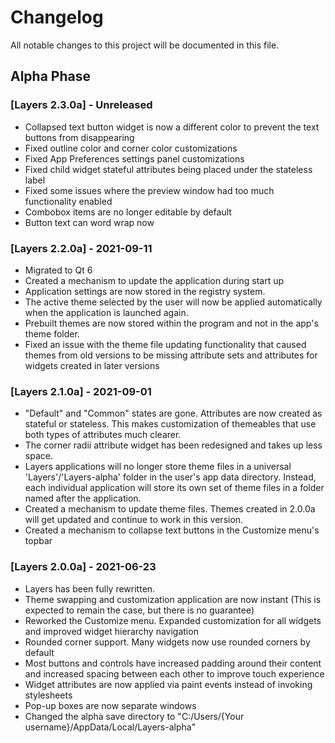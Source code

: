 # Changelog
All notable changes to this project will be documented in this file.

## Alpha Phase

### [Layers 2.3.0a] - Unreleased
- Collapsed text button widget is now a different color to prevent the text buttons from disappearing 
- Fixed outline color and corner color customizations
- Fixed App Preferences settings panel customizations
- Fixed child widget stateful attributes being placed under the stateless label
- Fixed some issues where the preview window had too much functionality enabled
- Combobox items are no longer editable by default
- Button text can word wrap now

### [Layers 2.2.0a] - 2021-09-11
- Migrated to Qt 6
- Created a mechanism to update the application during start up
- Application settings are now stored in the registry system.
- The active theme selected by the user will now be applied automatically when the application is launched again.
- Prebuilt themes are now stored within the program and not in the app's theme folder.
- Fixed an issue with the theme file updating functionality that caused themes from old versions to be missing attribute sets and attributes for widgets created in later versions

### [Layers 2.1.0a] - 2021-09-01
- "Default" and "Common" states are gone. Attributes are now created as stateful or stateless. This makes customization of themeables that use both types of attributes much clearer.
- The corner radii attribute widget has been redesigned and takes up less space.
- Layers applications will no longer store theme files in a universal 'Layers'/'Layers-alpha' folder in the user's app data directory. Instead, each individual application will store its own set of theme files in a folder named after the application.
- Created a mechanism to update theme files. Themes created in 2.0.0a will get updated and continue to work in this version.
- Created a mechanism to collapse text buttons in the Customize menu's topbar

### [Layers 2.0.0a] - 2021-06-23
- Layers has been fully rewritten.
- Theme swapping and customization application are now instant (This is expected to remain the case, but there is no guarantee)
- Reworked the Customize menu. Expanded customization for all widgets and improved widget hierarchy navigation
- Rounded corner support. Many widgets now use rounded corners by default
- Most buttons and controls have increased padding around their content and increased spacing between each other to improve touch experience
- Widget attributes are now applied via paint events instead of invoking stylesheets
- Pop-up boxes are now separate windows
- Changed the alpha save directory to "C:/Users/{Your username}/AppData/Local/Layers-alpha" 